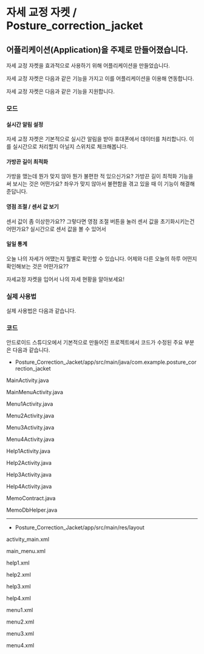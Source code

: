 # 자세 교정 자켓 / Posture_correction_jacket
## 어플리케이션(Application)을 주제로 만들어졌습니다.

자세 교정 자켓을 효과적으로 사용하기 위해 어플리케이션을 만들었습니다.

자세 교정 자켓은 다음과 같은 기능을 가지고 이를 어플리케이션을 이용해 연동합니다.

자세 교정 자켓은 다음과 같은 기능을 지원합니다.

### 모드
#### 실시간 알림 설정
자세 교정 자켓은 기본적으로 실시간 알림을 받아 휴대폰에서 데이터를 처리합니다.
이를 실시간으로 처리할지 아닐지 스위치로 체크해봅니다.

#### 가방끈 길이 최적화
가방을 맸는데 뭔가 맞지 않아 뭔가 불편한 적 있으신가요? 가방끈 길이 최적화 기능을 써 보시는 것은 어떤가요?
좌우가 맞지 않아서 불편함을 겪고 있을 때 이 기능이 해결해 준답니다.

#### 영점 조절 / 센서 값 보기
센서 값이 좀 이상한가요?? 그렇다면 영점 조절 버튼을 눌러 센서 값을 초기화시키는건 어떤가요?
실시간으로 센서 값을 볼 수 있어서

#### 일일 통계
오늘 나의 자세가 어땠는지 월별로 확인할 수 있습니다. 어제와 다른 오늘의 하루 어떤지 확인해보는 것은 어떤가요??

자세교정 자켓을 입어서 나의 자세 현황을 알아보세요!

### 실제 사용법
실제 사용법은 다음과 같습니다.

### 코드
안드로이드 스튜디오에서 기본적으로 만들어진 프로젝트에서 코드가 수정된 주요 부분은 다음과 같습니다.

-	Posture_Correction_Jacket/app/src/main/java/com.example.posture_correction_jacket

MainActivity.java

MainMenuActivity.java

Menu1Activity.java

Menu2Activity.java

Menu3Activity.java

Menu4Activity.java

Help1Activity.java

Help2Activity.java

Help3Activity.java

Help4Activity.java

MemoContract.java

MemoDbHelper.java

--- 

-	Posture_Correction_Jacket/app/src/main/res/layout

activity_main.xml

main_menu.xml

help1.xml

help2.xml

help3.xml

help4.xml

menu1.xml

menu2.xml

menu3.xml

menu4.xml
